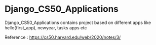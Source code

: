 # Django_CS50_Applications
Django_CS50_Applications contains project based on different apps like hello(first_app), newyear, tasks apps etc

Reference : https://cs50.harvard.edu/web/2020/notes/3/
